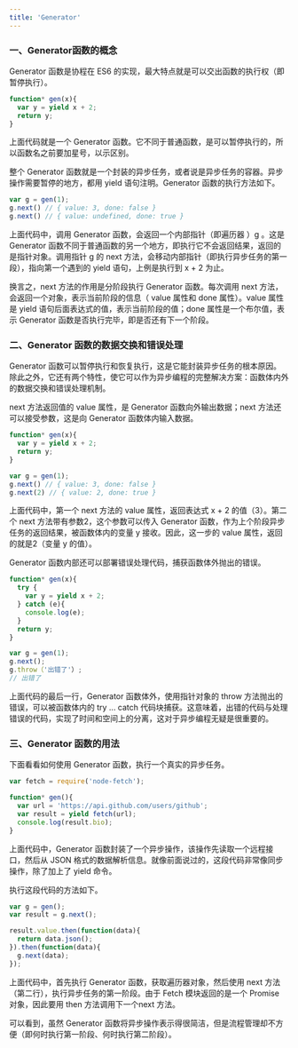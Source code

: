 ```yaml
---
title: 'Generator'
---
```


### 一、Generator函数的概念

Generator 函数是协程在 ES6 的实现，最大特点就是可以交出函数的执行权（即暂停执行）。

```js
function* gen(x){
  var y = yield x + 2;
  return y;
}
```

上面代码就是一个 Generator 函数。它不同于普通函数，是可以暂停执行的，所以函数名之前要加星号，以示区别。

整个 Generator 函数就是一个封装的异步任务，或者说是异步任务的容器。异步操作需要暂停的地方，都用 yield 语句注明。Generator 函数的执行方法如下。

```js
var g = gen(1);
g.next() // { value: 3, done: false }
g.next() // { value: undefined, done: true }
```

上面代码中，调用 Generator 函数，会返回一个内部指针（即遍历器 ）g 。这是 Generator 函数不同于普通函数的另一个地方，即执行它不会返回结果，返回的是指针对象。调用指针 g 的 next 方法，会移动内部指针（即执行异步任务的第一段），指向第一个遇到的 yield 语句，上例是执行到 x + 2 为止。

换言之，next 方法的作用是分阶段执行 Generator 函数。每次调用 next 方法，会返回一个对象，表示当前阶段的信息（ value 属性和 done 属性）。value 属性是 yield 语句后面表达式的值，表示当前阶段的值；done 属性是一个布尔值，表示 Generator 函数是否执行完毕，即是否还有下一个阶段。

### 二、Generator 函数的数据交换和错误处理

Generator 函数可以暂停执行和恢复执行，这是它能封装异步任务的根本原因。除此之外，它还有两个特性，使它可以作为异步编程的完整解决方案：函数体内外的数据交换和错误处理机制。

next 方法返回值的 value 属性，是 Generator 函数向外输出数据；next 方法还可以接受参数，这是向 Generator 函数体内输入数据。

```js
function* gen(x){
  var y = yield x + 2;
  return y;
}

var g = gen(1);
g.next() // { value: 3, done: false }
g.next(2) // { value: 2, done: true }
```

上面代码中，第一个 next 方法的 value 属性，返回表达式 x + 2 的值（3）。第二个 next 方法带有参数2，这个参数可以传入 Generator 函数，作为上个阶段异步任务的返回结果，被函数体内的变量 y 接收。因此，这一步的 value 属性，返回的就是2（变量 y 的值）。

Generator 函数内部还可以部署错误处理代码，捕获函数体外抛出的错误。

```js
function* gen(x){
  try {
    var y = yield x + 2;
  } catch (e){ 
    console.log(e);
  }
  return y;
}

var g = gen(1);
g.next();
g.throw（'出错了'）;
// 出错了
```

上面代码的最后一行，Generator 函数体外，使用指针对象的 throw 方法抛出的错误，可以被函数体内的 try ... catch 代码块捕获。这意味着，出错的代码与处理错误的代码，实现了时间和空间上的分离，这对于异步编程无疑是很重要的。

### 三、Generator 函数的用法

下面看看如何使用 Generator 函数，执行一个真实的异步任务。

```js
var fetch = require('node-fetch');

function* gen(){
  var url = 'https://api.github.com/users/github';
  var result = yield fetch(url);
  console.log(result.bio);
}
```

上面代码中，Generator 函数封装了一个异步操作，该操作先读取一个远程接口，然后从 JSON 格式的数据解析信息。就像前面说过的，这段代码非常像同步操作，除了加上了 yield 命令。

执行这段代码的方法如下。

```js
var g = gen();
var result = g.next();

result.value.then(function(data){
  return data.json();
}).then(function(data){
  g.next(data);
});
```

上面代码中，首先执行 Generator 函数，获取遍历器对象，然后使用 next 方法（第二行），执行异步任务的第一阶段。由于 Fetch 模块返回的是一个 Promise 对象，因此要用 then 方法调用下一个next 方法。

可以看到，虽然 Generator 函数将异步操作表示得很简洁，但是流程管理却不方便（即何时执行第一阶段、何时执行第二阶段）。
